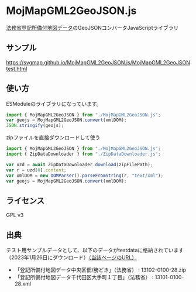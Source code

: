 # MojMapGML2GeoJSON.js
[法務省登記所備付地図データ](https://www.moj.go.jp/MINJI/minji05_00494.html)のGeoJSONコンバータJavaScriptライブラリ

## サンプル
https://svgmap.github.io/MojMapGML2GeoJSON.js/MojMapGML2GeoJSONtest.html

## 使い方

ESModuleのライブラリになっています。

``` javascript
import { MojMapGML2GeoJSON } from "./MojMapGML2GeoJSON.js";
var geojs = MojMapGML2GeoJSON.convert(xmlDOM);
JSON.stringify(geojs);
```

zipファイルを直接ダウンロードして使う
```javascript
import { MojMapGML2GeoJSON } from "./MojMapGML2GeoJSON.js";
import { ZipDataDownloader } from "./ZipDataDownloader.js";

var uzd = await ZipDataDownloader.download(zipFilePath);
var r = uzd[0].content;
var xmlDOM = new DOMParser().parseFromString(r, "text/xml");
var geojs = MojMapGML2GeoJSON.convert(xmlDOM);
```

## ライセンス
GPL v3

## 出典

テスト用サンプルデータとして、以下のデータがtestdataに格納されています（2023年1月26日にダウンロード）[（当該ページのURL）](https://www.moj.go.jp/MINJI/minji05_00494.html)
* 「登記所備付地図データ中央区佃/勝どき」（法務省） : 13102-0100-28.zip
* 「登記所備付地図データ千代田区大手町１丁目」（法務省） : 13101-0100-28.xml
